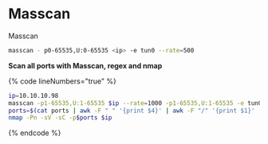 # Masscan

Masscan

```bash
masscan - p0-65535,U:0-65535 <ip> -e tun0 --rate=500
```

**Scan all ports with Masscan, regex and nmap**

{% code lineNumbers="true" %}
```bash
ip=10.10.10.98
masscan -p1-65535,U:1-65535 $ip --rate=1000 -p1-65535,U:1-65535 -e tun0 > ports
ports=$(cat ports | awk -F " " '{print $4}' | awk -F "/" '{print $1}' | sort -n | tr '\n' ',' | sed 's/,$//')
nmap -Pn -sV -sC -p$ports $ip
```
{% endcode %}
